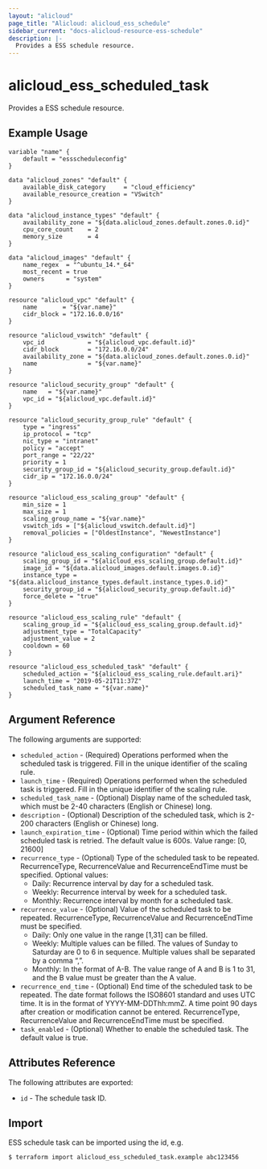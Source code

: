 ```yaml
---
layout: "alicloud"
page_title: "Alicloud: alicloud_ess_schedule"
sidebar_current: "docs-alicloud-resource-ess-schedule"
description: |-
  Provides a ESS schedule resource.
---
```


# alicloud\_ess\_scheduled\_task

Provides a ESS schedule resource.

## Example Usage

```
variable "name" {
    default = "essscheduleconfig"
}
	
data "alicloud_zones" "default" {
    available_disk_category     = "cloud_efficiency"
    available_resource_creation = "VSwitch"
}
    
data "alicloud_instance_types" "default" {
    availability_zone = "${data.alicloud_zones.default.zones.0.id}"
    cpu_core_count    = 2
    memory_size       = 4
}
    
data "alicloud_images" "default" {
    name_regex  = "^ubuntu_14.*_64"
    most_recent = true
    owners      = "system"
}
    
resource "alicloud_vpc" "default" {
    name       = "${var.name}"
    cidr_block = "172.16.0.0/16"
}
    
resource "alicloud_vswitch" "default" {
    vpc_id            = "${alicloud_vpc.default.id}"
    cidr_block        = "172.16.0.0/24"
    availability_zone = "${data.alicloud_zones.default.zones.0.id}"
    name              = "${var.name}"
}
    
resource "alicloud_security_group" "default" {
    name   = "${var.name}"
    vpc_id = "${alicloud_vpc.default.id}"
}
    
resource "alicloud_security_group_rule" "default" {
    type = "ingress"
    ip_protocol = "tcp"
    nic_type = "intranet"
    policy = "accept"
    port_range = "22/22"
    priority = 1
    security_group_id = "${alicloud_security_group.default.id}"
    cidr_ip = "172.16.0.0/24"
}
	
resource "alicloud_ess_scaling_group" "default" {
    min_size = 1
    max_size = 1
    scaling_group_name = "${var.name}"
    vswitch_ids = ["${alicloud_vswitch.default.id}"]
    removal_policies = ["OldestInstance", "NewestInstance"]
}
	
resource "alicloud_ess_scaling_configuration" "default" {
    scaling_group_id = "${alicloud_ess_scaling_group.default.id}"
    image_id = "${data.alicloud_images.default.images.0.id}"
    instance_type = "${data.alicloud_instance_types.default.instance_types.0.id}"
    security_group_id = "${alicloud_security_group.default.id}"
    force_delete = "true"
}
	
resource "alicloud_ess_scaling_rule" "default" {
    scaling_group_id = "${alicloud_ess_scaling_group.default.id}"
    adjustment_type = "TotalCapacity"
    adjustment_value = 2
    cooldown = 60
}
	
resource "alicloud_ess_scheduled_task" "default" {
    scheduled_action = "${alicloud_ess_scaling_rule.default.ari}"
    launch_time = "2019-05-21T11:37Z"
    scheduled_task_name = "${var.name}"
}
```

## Argument Reference

The following arguments are supported:

* `scheduled_action` - (Required) Operations performed when the scheduled task is triggered. Fill in the unique identifier of the scaling rule.
* `launch_time` - (Required) Operations performed when the scheduled task is triggered. Fill in the unique identifier of the scaling rule.
* `scheduled_task_name` - (Optional) Display name of the scheduled task, which must be 2-40 characters (English or Chinese) long.
* `description` - (Optional) Description of the scheduled task, which is 2-200 characters (English or Chinese) long.
* `launch_expiration_time` - (Optional) Time period within which the failed scheduled task is retried. The default value is 600s. Value range: [0, 21600]
* `recurrence_type` - (Optional) Type of the scheduled task to be repeated. RecurrenceType, RecurrenceValue and RecurrenceEndTime must be specified. Optional values:
    - Daily: Recurrence interval by day for a scheduled task.
    - Weekly: Recurrence interval by week for a scheduled task.
    - Monthly: Recurrence interval by month for a scheduled task.
* `recurrence_value` - (Optional) Value of the scheduled task to be repeated. RecurrenceType, RecurrenceValue and RecurrenceEndTime must be specified.
    - Daily: Only one value in the range [1,31] can be filled.
    - Weekly: Multiple values can be filled. The values of Sunday to Saturday are 0 to 6 in sequence. Multiple values shall be separated by a comma “,”.
    - Monthly: In the format of A-B. The value range of A and B is 1 to 31, and the B value must be greater than the A value.
* `recurrence_end_time` - (Optional) End time of the scheduled task to be repeated. The date format follows the ISO8601 standard and uses UTC time. It is in the format of YYYY-MM-DDThh:mmZ. A time point 90 days after creation or modification cannot be entered. RecurrenceType, RecurrenceValue and RecurrenceEndTime must be specified.                                  
* `task_enabled` - (Optional) Whether to enable the scheduled task. The default value is true.
                                  
                                 
## Attributes Reference

The following attributes are exported:

* `id` - The schedule task ID.

## Import

ESS schedule task can be imported using the id, e.g.

```
$ terraform import alicloud_ess_scheduled_task.example abc123456
```